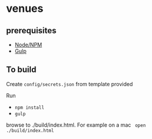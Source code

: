 # venues

## prerequisites

* [Node/NPM](https://nodejs.org/en/)
* [Gulp](http://gulpjs.com/)


## To build

Create `config/secrets.json` from template provided

Run

* `npm install`
* `gulp`


browse to ./build/index.html. For example on a mac ` open ./build/index.html`
